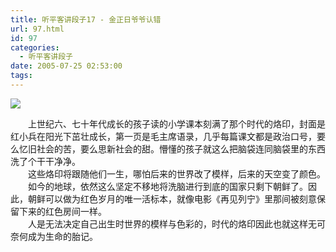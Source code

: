 ```yaml
---
title: 听平客讲段子17 - 金正日爷爷认错
url: 97.html
id: 97
categories:
  - 听平客讲段子
date: 2005-07-25 02:53:00
tags:
---
```


![](https://antiwave.tech/wp-content/uploads/2020/01/05-07-25.gif)

　　上世纪六、七十年代成长的孩子读的小学课本刻满了那个时代的烙印，封面是红小兵在阳光下茁壮成长，第一页是毛主席语录，几乎每篇课文都是政治口号，要么忆旧社会的苦，要么思新社会的甜。懵懂的孩子就这么把脑袋连同脑袋里的东西洗了个干干净净。  
　　这些烙印将跟随他们一生，哪怕后来的世界改了模样，后来的天空变了颜色。  
　　如今的地球，依然这么坚定不移地将洗脑进行到底的国家只剩下朝鲜了。因此，朝鲜可以做为红色岁月的唯一活标本，就像电影《再见列宁》里那间被刻意保留下来的红色房间一样。  
　　人是无法决定自己出生时世界的模样与色彩的，时代的烙印因此也就这样无可奈何成为生命的胎记。